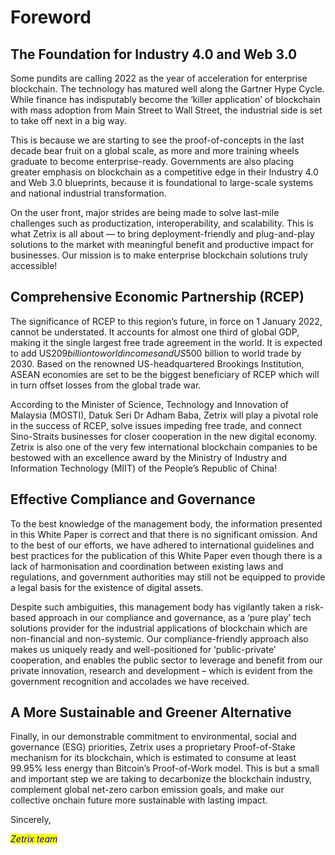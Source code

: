 # Foreword

## The Foundation for Industry 4.0 and Web 3.0

Some pundits are calling 2022 as the year of acceleration for enterprise blockchain. The technology has matured well along the Gartner Hype Cycle. While finance has indisputably become the ‘killer application’ of blockchain with mass adoption from Main Street to Wall Street, the industrial side is set to take off next in a big way.

This is because we are starting to see the proof-of-concepts in the last decade bear fruit on a global scale, as more and more training wheels graduate to become enterprise-ready. Governments are also placing greater emphasis on blockchain as a competitive edge in their Industry 4.0 and Web 3.0 blueprints, because it is foundational to large-scale systems and national industrial transformation.

On the user front, major strides are being made to solve last-mile challenges such as productization, interoperability, and scalability. This is what Zetrix is all about — to bring deployment-friendly and plug-and-play solutions to the market with meaningful benefit and productive impact for businesses. Our mission is to make enterprise blockchain solutions truly accessible!

## Comprehensive Economic Partnership (RCEP)

The significance of RCEP to this region’s future, in force on 1 January 2022, cannot be understated. It accounts for almost one third of global GDP, making it the single largest free trade agreement in the world. It is expected to add US$209 billion to world incomes and US$500 billion to world trade by 2030. Based on the renowned US-headquartered Brookings Institution, ASEAN economies are set to be the biggest beneficiary of RCEP which will in turn offset losses from the global trade war.

According to the Minister of Science, Technology and Innovation of Malaysia (MOSTI), Datuk Seri Dr Adham Baba, Zetrix will play a pivotal role in the success of RCEP, solve issues impeding free trade, and connect Sino-Straits businesses for closer cooperation in the new digital economy. Zetrix is also one of the very few international blockchain companies to be bestowed with an excellence award by the Ministry of Industry and Information Technology (MIIT) of the People’s Republic of China!&#x20;

## Effective Compliance and Governance

To the best knowledge of the management body, the information presented in this White Paper is correct and that there is no significant omission. And to the best of our efforts, we have adhered to international guidelines and best practices for the publication of this White Paper even though there is a lack of harmonisation and coordination between existing laws and regulations, and government authorities may still not be equipped to provide a legal basis for the existence of digital assets.

Despite such ambiguities, this management body has vigilantly taken a risk-based approach in our compliance and governance, as a ‘pure play’ tech solutions provider for the industrial applications of blockchain which are non-financial and non-systemic. Our compliance-friendly approach also makes us uniquely ready and well-positioned for ‘public-private’ cooperation, and enables the public sector to leverage and benefit from our private innovation, research and development – which is evident from the government recognition and accolades we have received.

## A More Sustainable and Greener Alternative

Finally, in our demonstrable commitment to environmental, social and governance (ESG) priorities, Zetrix uses a proprietary Proof-of-Stake mechanism for its blockchain, which is estimated to consume at least 99.95% less energy than Bitcoin’s Proof-of-Work model. This is but a small and important step we are taking to decarbonize the blockchain industry, complement global net-zero carbon emission goals, and make our collective onchain future more sustainable with lasting impact.

Sincerely,

_<mark style="color:blue;">Zetrix team</mark>_

